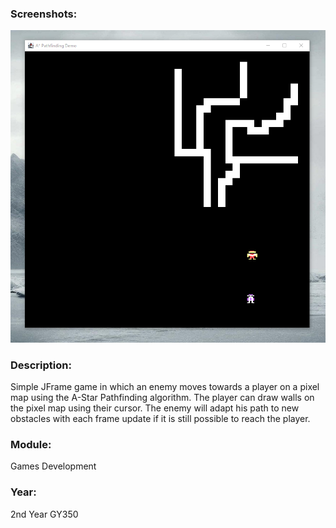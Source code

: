 ### Screenshots:
![Snippet of gameplay](../1-Screenshots/A-Star-Pathfinding.PNG)

### Description: 
Simple JFrame game in which an enemy moves towards a player on a pixel map using the A-Star Pathfinding algorithm. The player can draw walls on the pixel map using their cursor. The enemy will adapt his path to new obstacles with each frame update if it is still possible to reach the player.

### Module: 
Games Development

### Year: 
2nd Year GY350